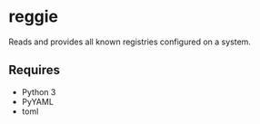 reggie
======
Reads and provides all known registries configured on a system.

Requires
--------

- Python 3
- PyYAML
- toml
